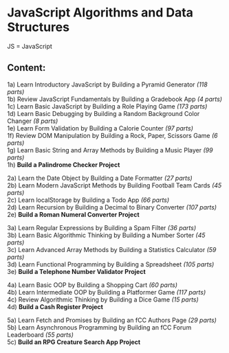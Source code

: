 # JavaScript Algorithms and Data Structures

JS = JavaScript</br>

## Content:

1a) Learn Introductory JavaScript by Building a Pyramid Generator        <em>(118 parts)</em><br/>
1b) Review JavaScript Fundamentals by Building a Gradebook App           <em>(4 parts)</em><br/>
1c) Learn Basic JavaScript by Building a Role Playing Game               <em>(173 parts)</em><br/>
1d) Learn Basic Debugging by Building a Random Background Color Changer  <em>(8 parts)</em><br/>
1e) Learn Form Validation by Building a Calorie Counter                  <em>(97 parts)</em><br/>
1f) Review DOM Manipulation by Building a Rock, Paper, Scissors Game     <em>(6 parts)</em><br/>
1g) Learn Basic String and Array Methods by Building a Music Player      <em>(99 parts)</em><br/>
1h) **Build a Palindrome Checker Project**

2a) Learn the Date Object by Building a Date Formatter               <em>(27 parts)</em><br/>
2b) Learn Modern JavaScript Methods by Building Football Team Cards  <em>(45 parts)</em><br/>
2c) Learn localStorage by Building a Todo App                        <em>(66 parts)</em><br/>
2d) Learn Recursion by Building a Decimal to Binary Converter        <em>(107 parts)</em><br/>
2e) **Build a Roman Numeral Converter Project**

3a) Learn Regular Expressions by Building a Spam Filter               <em>(36 parts)</em><br/>
3b) Learn Basic Algorithmic Thinking by Building a Number Sorter      <em>(45 parts)</em><br/>
3c) Learn Advanced Array Methods by Building a Statistics Calculator  <em>(59 parts)</em><br/>
3d) Learn Functional Programming by Building a Spreadsheet            <em>(105 parts)</em><br/>
3e) **Build a Telephone Number Validator Project**

4a) Learn Basic OOP by Building a Shopping Cart           <em>(60 parts)</em><br/>
4b) Learn Intermediate OOP by Building a Platformer Game  <em>(117 parts)</em><br/>
4c) Review Algorithmic Thinking by Building a Dice Game   <em>(15 parts)</em><br/>
4d) **Build a Cash Register Project**

5a) Learn Fetch and Promises by Building an fCC Authors Page             <em>(29 parts)</em><br/>
5b) Learn Asynchronous Programming by Building an fCC Forum Leaderboard  <em>(55 parts)</em><br/>
5c) **Build an RPG Creature Search App Project**
